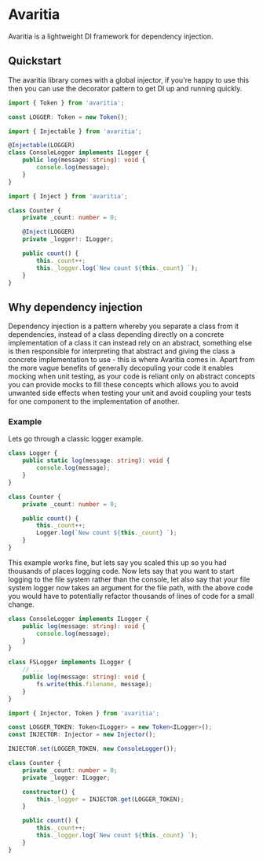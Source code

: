# Avaritia

Avaritia is a lightweight DI framework for dependency injection.

## Quickstart

The avaritia library comes with a global injector, if you're happy to use this then you can use the decorator pattern to get DI up and running quickly.

```typescript
import { Token } from 'avaritia'; 

const LOGGER: Token = new Token();

import { Injectable } from 'avaritia';

@Injectable(LOGGER)
class ConsoleLogger implements ILogger {
    public log(message: string): void {
        console.log(message);
    }
}

import { Inject } from 'avaritia';

class Counter {
    private _count: number = 0;

    @Inject(LOGGER)
    private _logger!: ILogger;

    public count() {
        this._count++;
        this._logger.log(`New count ${this._count} `);
    }
}
```

## Why dependency injection

Dependency injection is a pattern whereby you separate a class from it dependencies, instead of a class depending directly on a concrete implementation of a class it can instead rely on an abstract, something else is then responsible for interpreting that abstract and giving the class a concrete implementation to use - this is where Avaritia comes in. Apart from the more vague benefits of generally decopuling your code it enables mocking when unit testing, as your code is reliant only on abstract concepts you can provide mocks to fill these concepts which allows you to avoid unwanted side effects when testing your unit and avoid coupling your tests for one component to the implementation of another.

### Example

Lets go through a classic logger example.

```typescript
class Logger {
    public static log(message: string): void {
        console.log(message);
    }
}

class Counter {
    private _count: number = 0;

    public count() {
        this._count++;
        Logger.log(`New count ${this._count} `);
    }
}
```

This example works fine, but lets say you scaled this up so you had thousands of places logging code. Now lets say that you want to start logging to the file system rather than the console, let also say that your file system logger now takes an argument for the file path, with the above code you would have to potentially refactor thousands of lines of code for a small change.

```typescript
class ConsoleLogger implements ILogger {
    public log(message: string): void {
        console.log(message);
    }
}

class FSLogger implements ILogger {
    // ...
    public log(message: string): void {
        fs.write(this.filename, message);
    }
}

import { Injector, Token } from 'avaritia';

const LOGGER_TOKEN: Token<ILogger> = new Token<ILogger>();
const INJECTOR: Injector = new Injector();

INJECTOR.set(LOGGER_TOKEN, new ConsoleLogger());

class Counter {
    private _count: number = 0;
    private _logger: ILogger;

    constructor() {
        this._logger = INJECTOR.get(LOGGER_TOKEN);
    }

    public count() {
        this._count++;
        this._logger.log(`New count ${this._count} `);
    }
}
```
